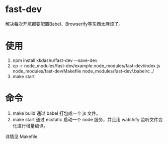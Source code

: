 # fast-dev
解决每次开坑都要配置Babel、Browserify等东西太麻烦了。

# 使用
1. npm install kkdashu/fast-dev --save-dev
2. cp -r node_modules/fast-dev/example node_modules/fast-dev/index.js node_modules/fast-dev/Makefile node_modules/fast-dev/.babelrc ./
3. make start

# 命令
1. make build 通过 babel 打包成一个 js 文件。
2. make start 通过 ecstatic 启动一个 node 服务，并且用 watchify 监听文件变化进行增量编译。

详情见 Makefile
